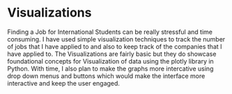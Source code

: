 # Visualizations
Finding a Job for International Students can be really stressful and time consuming. I have used simple visualization techniques to track the number of jobs that I have applied to and also to keep track of the companies that I have applied to. The Visualizations are fairly basic but they do showcase foundational concepts for Visualization of data using the plotly library in Python. With time, I also plan to make the graphs more intercative using drop down menus and buttons which would make the interface more interactive and keep the user engaged.

